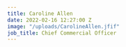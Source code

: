 ```yaml
---
title: Caroline Allen
date: 2022-02-16 12:27:00 Z
image: "/uploads/CarolineAllen.jfif"
job_title: Chief Commercial Officer
---
```


